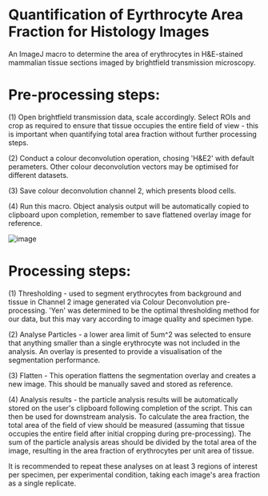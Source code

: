 # Quantification of Eyrthrocyte Area Fraction for Histology Images
An ImageJ macro to determine the area of erythrocytes in H&E-stained mammalian tissue sections imaged by brightfield transmission microscopy.

# Pre-processing steps:
(1) Open brightfield transmission data, scale accordingly. Select ROIs and crop as required to ensure that tissue occupies the entire field of view - this is important when quantifying total area fraction without further processing steps.

(2) Conduct a colour deconvolution operation, chosing 'H&E2' with default perameters. Other colour deconvolution vectors may be optimised for different datasets. 

(3) Save colour deconvolution channel 2, which presents blood cells.

(4) Run this macro. Object analysis output will be automatically copied to clipboard upon completion, remember to save flattened overlay image for reference.


![image](https://github.com/Liam-M-Rooney/RBC-area-fraction-histology/assets/147630629/25bf7737-d585-46c0-add1-22cddda63593)

# Processing steps:
(1) Thresholding - used to segment erythrocytes from background and tissue in Channel 2 image generated via Colour Deconvolution pre-processing. 'Yen' was determined to be the optimal thresholding method for our data, but this may vary according to image quality and specimen type.

(2) Analyse Particles - a lower area limit of 5um^2 was selected to ensure that anything smaller than a single erythrocyte was not included in the analysis. An overlay is presented to provide a visualisation of the segmentation performance.

(3) Flatten - This operation flattens the segmentation overlay and creates a new image. This should be manually saved and stored as reference.

(4) Analysis results - the particle analysis results will be automatically stored on the user's clipboard following completion of the script. This can then be used for downstream analysis. To calculate the area fraction, the total area of the field of view should be measured (assuming that tissue occupies the entire field after initial cropping during pre-processing). The sum of the particle analysis areas should be divided by the total area of the image, resulting in the area fraction of erythrocytes per unit area of tissue.



It is recommended to repeat these analyses on at least 3 regions of interest per specimen, per experimental condition, taking each image's area fraction as a single replicate.
